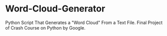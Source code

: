# Word-Cloud-Generator
Python Script That Generates a "Word Cloud" From a Text File.
Final Project of Crash Course on Python by Google.
